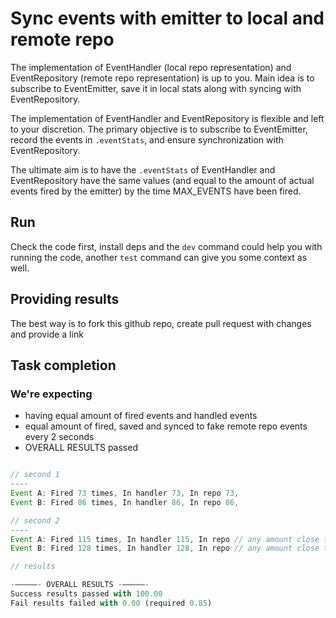 # Sync events with emitter to local and remote repo

The implementation of EventHandler (local repo representation) and EventRepository (remote repo representation) is up to you. Main idea is to subscribe to EventEmitter, save it in local stats along with syncing with EventRepository.

The implementation of EventHandler and EventRepository is flexible and left to your discretion. The primary objective is to subscribe to EventEmitter, record the events in `.eventStats`, and ensure synchronization with EventRepository.

The ultimate aim is to have the `.eventStats` of EventHandler and EventRepository have the same values (and equal to the amount of actual events fired by the emitter) by the time MAX_EVENTS have been fired.

## Run

Check the code first, install deps and the `dev` command could help you with running the code,
another `test` command can give you some context as well.

## Providing results

The best way is to fork this github repo, create pull request with changes and provide a link

## Task completion

### We're expecting

- having equal amount of fired events and handled events
- equal amount of fired, saved and synced to fake remote repo events every 2 seconds
- OVERALL RESULTS passed

```ts

// second 1
----
Event A: Fired 73 times, In handler 73, In repo 73,
Event B: Fired 86 times, In handler 86, In repo 86,

// second 2
----
Event A: Fired 115 times, In handler 115, In repo // any amount close to or equal to 115,
Event B: Fired 128 times, In handler 128, In repo // any amount close to or equal to 128,

// results

-–––––- OVERALL RESULTS -–––––-
Success results passed with 100.00
Fail results failed with 0.00 (required 0.85)


```
